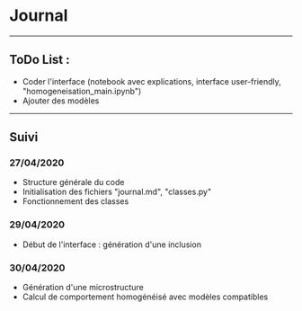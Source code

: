 # Journal
----
## ToDo List :
- Coder l'interface (notebook avec explications, interface user-friendly, "homogeneisation_main.ipynb")
- Ajouter des modèles
---
## Suivi
### 27/04/2020
- Structure générale du code
- Initialisation des fichiers "journal.md", "classes.py"
- Fonctionnement des classes

### 29/04/2020
- Début de l'interface : génération d'une inclusion

### 30/04/2020
- Génération d'une microstructure
- Calcul de comportement homogénéisé avec modèles compatibles